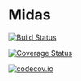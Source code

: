 # Midas

[![Build Status](https://travis-ci.org/mikemull/Midas.jl.svg?branch=master)](https://travis-ci.org/mikemull/Midas.jl)

[![Coverage Status](https://coveralls.io/repos/mikemull/Midas.jl/badge.svg?branch=master&service=github)](https://coveralls.io/github/mikemull/Midas.jl?branch=master)

[![codecov.io](http://codecov.io/github/mikemull/Midas.jl/coverage.svg?branch=master)](http://codecov.io/github/mikemull/Midas.jl?branch=master)
